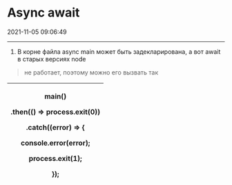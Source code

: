 ﻿# Async await
2021-11-05 09:06:49
            
---


1.  В корне файла async main может быть задекларирована, а вот await в старых версиях node
> не работает, поэтому можно его вызвать так
>
> 

<table><colgroup><col style="width: 100%" /></colgroup><thead><tr class="header"><th><p>main()</p><p>
 .then(() =&gt; process.exit(0))</p><p>
 .catch((error) =&gt; {</p><p>
 
 console.error(error);</p><p>
 
 process.exit(1);</p><p>
 });</p></th></tr></thead><tbody></tbody></table>




